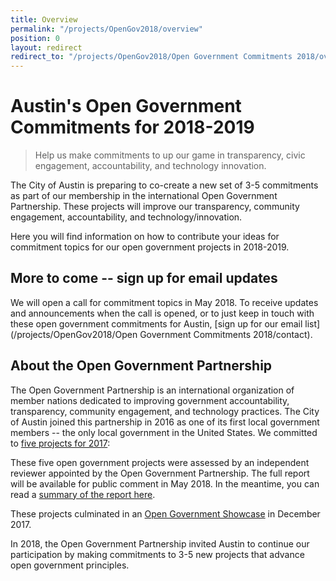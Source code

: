 ```yaml
---
title: Overview
permalink: "/projects/OpenGov2018/overview"
position: 0
layout: redirect
redirect_to: "/projects/OpenGov2018/Open Government Commitments 2018/overview"
---
```


# Austin's Open Government Commitments for 2018-2019

> Help us make commitments to up our game in transparency, civic engagement, accountability, and technology innovation.

The City of Austin is preparing to co-create a new set of 3-5 commitments as part of our membership in the international Open Government Partnership. These projects will improve our transparency, community engagement, accountability, and technology/innovation. 

Here you will find information on how to contribute your ideas for commitment topics for our open government projects in 2018-2019.

## More to come -- sign up for email updates

We will open a call for commitment topics in May 2018. To receive updates and announcements when the call is opened, or to just keep in touch with these open government commitments for Austin, [sign up for our email list](/projects/OpenGov2018/Open Government Commitments 2018/contact). 

## About the Open Government Partnership

The Open Government Partnership is an international organization of member nations dedicated to improving government accountability, transparency, community engagement, and technology practices. The City of Austin joined this partnership in 2016 as one of its first local government members -- the only local government in the United States. We committed to [five projects for 2017](https://opengovpartnership.bloomfire.com/?feed=recent):

These five open government projects were assessed by an independent reviewer appointed by the Open Government Partnership. The full report will be available for public comment in May 2018. In the meantime, you can read a [summary of the report here](https://opengovpartnership.bloomfire.com/posts/3246168-city-s-first-ogp-year-receives-final-review).

These projects culminated in an [Open Government Showcase](https://medium.com/civiqueso/civic-participation-initiatives-the-city-of-austin-open-government-showcase-9be319e6c9d9) in December 2017. 

In 2018, the Open Government Partnership invited Austin to continue our participation by making commitments to 3-5 new projects that advance open government principles. 

## 
